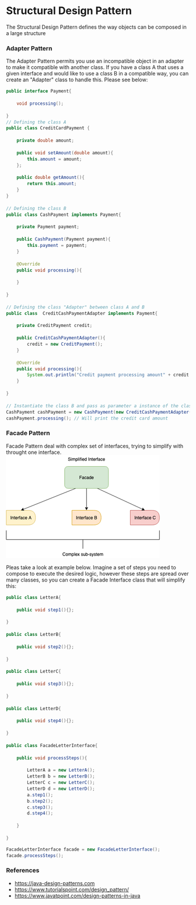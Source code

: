 # Structural Design Pattern

The Structural Design Pattern defines the way objects can be composed in a large structure

### Adapter Pattern

The Adapter Pattern permits you use an incompatible object in an adapter to make it compatible with another class. If you have a class A that uses a given interface and would like to use a class B in a compatible way, you can create an "Adapter" class to handle this. Please see below:

```java
public interface Payment{
	
	void processing();
	
}
// Defining the class A
public class CreditCardPayment {
	
	private double amount;
	
	public void setAmount(double amount){
		this.amount = amount;
	};
	
	public double getAmount(){
		return this.amount;
	}
}

// Defining the class B
public class CashPayment implements Payment{
	
	private Payment payment;
	
	public CashPayment(Payment payment){
		this.payment = payment;
	}
	
	@Override
	public void processing(){
	
	}
	
}

// Defining the class "Adapter" between class A and B
public class  CreditCashPaymentAdapter implements Payment{
	
	private CreditPayment credit;
	
	public CreditCashPaymentAdapter(){
		credit = new CreditPayment();
	}
	
	@Override
	public void processing(){
		System.out.println("Credit payment processing amount" + credit.getAmount());
	}
	
}

// Instantiate the class B and pass as parameter a instance of the class A "CreditCardPayment"
CashPayment cashPayment = new CashPayment(new CreditCashPaymentAdapter());
cashPayment.processing(); // Will print the credit card amount
```

### Facade Pattern

Facade Pattern deal with complex set of interfaces, trying to simplify with throught one interface.
![](../images/facade.png)

Pleas take a look at example below. Imagine a set of steps you need to compose to execute the desired logic, however these steps are spread over many classes, so you can create a Facade Interface class that will simplify this:

```java
public class LetterA{
	
	public void step1(){};
	
}

public class LetterB{
	
	public void step2(){};
	
}

public class LetterC{
	
	public void step3(){};
	
}

public class LetterD{
	
	public void step4(){};
	
}

public class FacadeLetterInterface{
	
	public void processSteps(){
		
		LetterA a = new LetterA();
		LetterB b = new LetterB();
		LetterC c = new LetterC();
		LetterD d = new LetterD();
		a.step1();
		b.step2();
		c.step3();
		d.step4();						
		
	}
	
}
```

```java
FacadeLetterInterface facade = new FacadeLetterInterface();
facade.processSteps();
```
### References

*	https://java-design-patterns.com
*	https://www.tutorialspoint.com/design_pattern/
*	https://www.javatpoint.com/design-patterns-in-java
